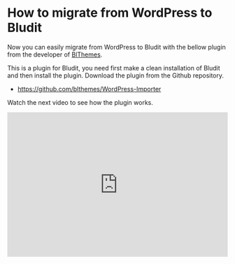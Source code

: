 # How to migrate from WordPress to Bludit
<!-- date: 2018-11-29 08:00:00 -->

Now you can easily migrate from WordPress to Bludit with the bellow plugin from the developer of [BlThemes](https://blthemes.pp.ua).

This is a plugin for Bludit, you need first make a clean installation of Bludit and then install the plugin. Download the plugin from the Github repository.

- https://github.com/blthemes/WordPress-Importer

Watch the next video to see how the plugin works.

<div style="padding:65.69% 0 0 0;position:relative;"><iframe src="https://player.vimeo.com/video/303525822?color=c9ff23" style="position:absolute;top:0;left:0;width:100%;height:100%;" frameborder="0" webkitallowfullscreen mozallowfullscreen allowfullscreen></iframe></div><script src="https://player.vimeo.com/api/player.js"></script>
